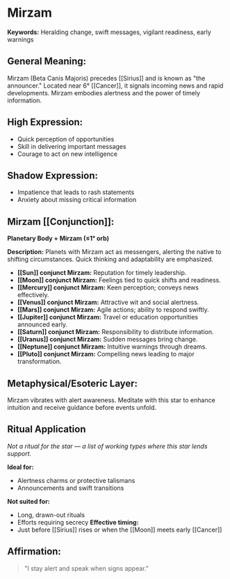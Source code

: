 # Mirzam


**Keywords:** Heralding change, swift messages, vigilant readiness, early warnings

## General Meaning:
Mirzam (Beta Canis Majoris) precedes [[Sirius]] and is known as "the announcer." Located near 6° [[Cancer]], it signals incoming news and rapid developments. Mirzam embodies alertness and the power of timely information.
## High Expression:
- Quick perception of opportunities
- Skill in delivering important messages
- Courage to act on new intelligence
## Shadow Expression:
- Impatience that leads to rash statements
- Anxiety about missing critical information
## Mirzam [[Conjunction]]:

**Planetary Body + Mirzam (≤1° orb)**

**Description:**
Planets with Mirzam act as messengers, alerting the native to shifting circumstances. Quick thinking and adaptability are emphasized.

- **[[Sun]] conjunct Mirzam:** Reputation for timely leadership.
- **[[Moon]] conjunct Mirzam:** Feelings tied to quick shifts and readiness.
- **[[Mercury]] conjunct Mirzam:** Keen perception; conveys news effectively.
- **[[Venus]] conjunct Mirzam:** Attractive wit and social alertness.
- **[[Mars]] conjunct Mirzam:** Agile actions; ability to respond swiftly.
- **[[Jupiter]] conjunct Mirzam:** Travel or education opportunities announced early.
- **[[Saturn]] conjunct Mirzam:** Responsibility to distribute information.
- **[[Uranus]] conjunct Mirzam:** Sudden messages bring change.
- **[[Neptune]] conjunct Mirzam:** Intuitive warnings through dreams.
- **[[Pluto]] conjunct Mirzam:** Compelling news leading to major transformation.
## Metaphysical/Esoteric Layer:
Mirzam vibrates with alert awareness. Meditate with this star to enhance intuition and receive guidance before events unfold.

## Ritual Application
*Not a ritual for the star — a list of working types where this star lends support.*

**Ideal for:**
- Alertness charms or protective talismans
- Announcements and swift transitions

**Not suited for:**
- Long, drawn-out rituals
- Efforts requiring secrecy
**Effective timing:**
- Just before [[Sirius]] rises or when the [[Moon]] meets early [[Cancer]]


## Affirmation:
> "I stay alert and speak when signs appear."
